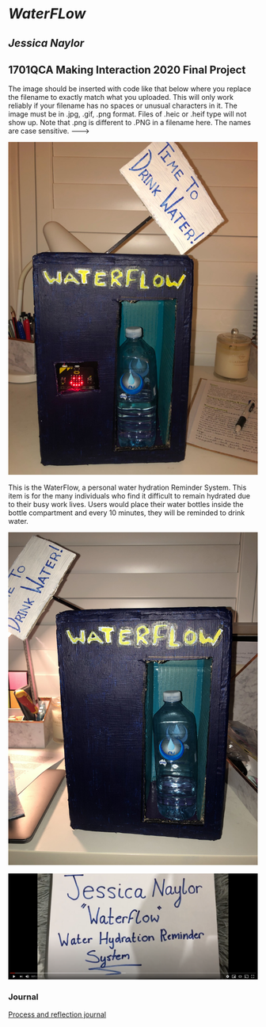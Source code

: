 # *WaterFLow*
## *Jessica Naylor* ##
## 1701QCA Making Interaction 2020 Final Project ##

The image should be inserted with code like that below where you replace the filename to exactly match what you uploaded. This will only work reliably if your filename has no spaces or unusual characters in it. The image must be in .jpg, .gif, .png format. Files of .heic or .heif type will not show up. Note that .png is different to .PNG in a filename here. The names are case sensitive.
--->

![Image](pd180.png)

This is the WaterFlow, a personal water hydration Reminder System. This item is for the many individuals who find it difficult to remain hydrated due to their busy work lives. Users would place their water bottles inside the bottle compartment and every 10 minutes, they will be reminded to drink water.


![Image](pd170.png)



[![Image](youtube.png)](https://youtu.be/xoFbjHlNsI0)

### Journal ###

[Process and reflection journal](/journal/journal.md)
